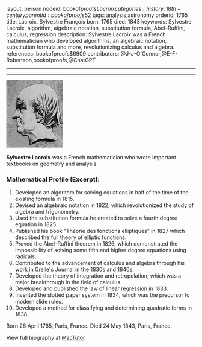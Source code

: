 layout: person
nodeid: bookofproofs$Lacroix
categories: history,18th-century
parentid: bookofproofs$52
tags: analysis,astronomy
orderid: 1765
title: Lacroix, Sylvestre François
born: 1765
died: 1843
keywords: Sylvestre Lacroix, algorithm, algebraic notation, substitution formula, Abel–Ruffini, calculus, regression
description: Sylvestre Lacroix was a French mathematician who developed algorithms, an algebraic notation, substitution formula and more, revolutionizing calculus and algebra.
references: bookofproofs$6909
contributors: @J-J-O'Connor,@E-F-Robertson,bookofproofs,@ChatGPT

---



---

![Lacroix.jpg](https://github.com/bookofproofs/bookofproofs.github.io/blob/main/_sources/_assets/images/portraits/Lacroix.jpg?raw=true)

**Sylvestre Lacroix** was a French mathematician who wrote important textbooks on geometry and analysis.

### Mathematical Profile (Excerpt):
1. Developed an algorithm for solving equations in half of the time of the existing formula in 1815.
2. Devised an algebraic notation in 1822, which revolutionized the study of algebra and trigonometry.
3. Used the substitution formula he created to solve a fourth degree equation in 1825.
4. Published his book "Théorie des fonctions elliptiques" in 1827 which described the full theory of elliptic functions.
5. Proved the Abel–Ruffini theorem in 1826, which demonstrated the impossibility of solving some fifth and higher degree equations using radicals.
6. Contributed to the advancement of calculus and algebra through his work in Crelle's Journal in the 1830s and 1840s.
7. Developed the theory of integration and retropolation, which was a major breakthrough in the field of calculus.
8. Developed and published the law of linear regression in 1833.
9. Invented the slotted paper system in 1834, which was the precursor to modern slide rules.
10. Developed a method for classifying and determining quadratic forms in 1838.

Born 28 April 1765, Paris, France. Died 24 May 1843, Paris, France.

View full biography at [MacTutor](https://mathshistory.st-andrews.ac.uk/Biographies/Lacroix/)
